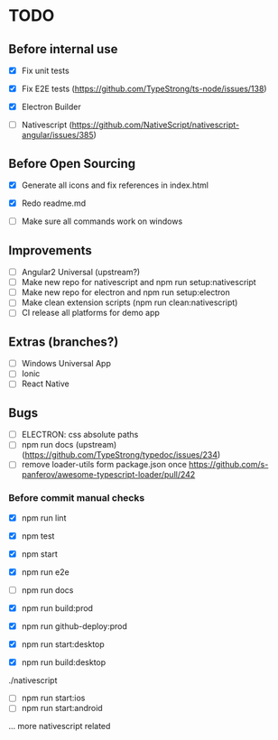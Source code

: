 TODO
====

## Before internal use

- [x] Fix unit tests
- [x] Fix E2E tests (https://github.com/TypeStrong/ts-node/issues/138)
- [x] Electron Builder
- [ ] Nativescript (https://github.com/NativeScript/nativescript-angular/issues/385)


## Before Open Sourcing

- [x] Generate all icons and fix references in index.html
- [x] Redo readme.md
- [ ] Make sure all commands work on windows


## Improvements

- [ ] Angular2 Universal (upstream?)
- [ ] Make new repo for nativescript and npm run setup:nativescript
- [ ] Make new repo for electron and npm run setup:electron
- [ ] Make clean extension scripts (npm run clean:nativescript)
- [ ] CI release all platforms for demo app

## Extras (branches?)

- [ ] Windows Universal App
- [ ] Ionic
- [ ] React Native

## Bugs

- [ ] ELECTRON: css absolute paths
- [ ] npm run docs (upstream) (https://github.com/TypeStrong/typedoc/issues/234)
- [ ] remove loader-utils form package.json once https://github.com/s-panferov/awesome-typescript-loader/pull/242

### Before commit manual checks

- [x] npm run lint
- [x] npm test
- [x] npm start
- [x] npm run e2e
- [ ] npm run docs
- [x] npm run build:prod
- [x] npm run github-deploy:prod

- [x] npm run start:desktop
- [x] npm run build:desktop

./nativescript
- [ ] npm run start:ios
- [ ] npm run start:android

... more nativescript related